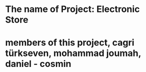 # The name of Project: Electronic Store 
# members of this project, cagri türkseven, mohammad joumah, daniel - cosmin
